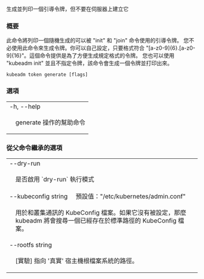 <!--
The file is auto-generated from the Go source code of the component using a generic
[generator](https://github.com/kubernetes-sigs/reference-docs/). To learn how
to generate the reference documentation, please read
[Contributing to the reference documentation](/docs/contribute/generate-ref-docs/).
To update the reference conent, please follow the 
[Contributing upstream](/docs/contribute/generate-ref-docs/contribute-upstream/)
guide. You can file document formatting bugs against the
[reference-docs](https://github.com/kubernetes-sigs/reference-docs/) project.
-->

<!-- 
Generate and print a bootstrap token, but do not create it on the server 
-->
生成並列印一個引導令牌，但不要在伺服器上建立它

<!--
### Synopsis
-->

### 概要

<!--
This command will print out a randomly-generated bootstrap token that can be used with
the "init" and "join" commands.

You don't have to use this command in order to generate a token. You can do so
yourself as long as it is in the format "[a-z0-9]{6}.[a-z0-9]{16}". This
command is provided for convenience to generate tokens in the given format.

You can also use "kubeadm init" without specifying a token and it will
generate and print one for you.
-->

此命令將列印一個隨機生成的可以被 "init" 和 "join" 命令使用的引導令牌。
您不必使用此命令來生成令牌。你可以自己設定，只要格式符合 "[a-z0-9]{6}.[a-z0-9]{16}"。這個命令提供是為了方便生成規定格式的令牌。
您也可以使用 "kubeadm init" 並且不指定令牌，該命令會生成一個令牌並打印出來。

```
kubeadm token generate [flags]
```

<!--
### Options
-->

### 選項

   <table style="width: 100%; table-layout: fixed;">
<colgroup>
<col span="1" style="width: 10px;" />
<col span="1" />
</colgroup>
<tbody>

<tr>
<td colspan="2">-h, --help</td>
</tr>
<tr>
<td></td><td style="line-height: 130%; word-wrap: break-word;">
<!--
<p>help for generate</p>
-->
<p>generate 操作的幫助命令</p>
</td>
</tr>

</tbody>
</table>


<!--
### Options inherited from parent commands
-->
### 從父命令繼承的選項

   <table style="width: 100%; table-layout: fixed;">
<colgroup>
<col span="1" style="width: 10px;" />
<col span="1" />
</colgroup>
<tbody>

<tr>
<td colspan="2">--dry-run</td>
</tr>
<tr>
<td></td><td style="line-height: 130%; word-wrap: break-word;">
<!-- 
<p>Whether to enable dry-run mode or not</p> 
-->
<p>是否啟用 `dry-run` 執行模式</p>
</td>
</tr>

<tr>
<td colspan="2">
<!--
--kubeconfig string&nbsp;&nbsp;&nbsp;&nbsp;&nbsp;Default: "/etc/kubernetes/admin.conf"
-->
--kubeconfig string&nbsp;&nbsp;&nbsp;&nbsp;&nbsp;預設值："/etc/kubernetes/admin.conf"
</td>
</tr>
<tr>
<td></td><td style="line-height: 130%; word-wrap: break-word;">
<!--
<p>The kubeconfig file to use when talking to the cluster. If the flag is not set, a set of standard locations can be searched for an existing kubeconfig file.</p>
-->
<p>用於和叢集通訊的 KubeConfig 檔案。如果它沒有被設定，那麼 kubeadm 將會搜尋一個已經存在於標準路徑的 KubeConfig 檔案。</p>
</td>
</tr>

<tr>
<td colspan="2">--rootfs string</td>
</tr>
<tr>
<td></td><td style="line-height: 130%; word-wrap: break-word;">
<!-- 
<p>[EXPERIMENTAL] The path to the 'real' host root filesystem.</p>  
-->
<p>[實驗] 指向 '真實' 宿主機根檔案系統的路徑。</p>
</td>
</tr>

</tbody>
</table>

